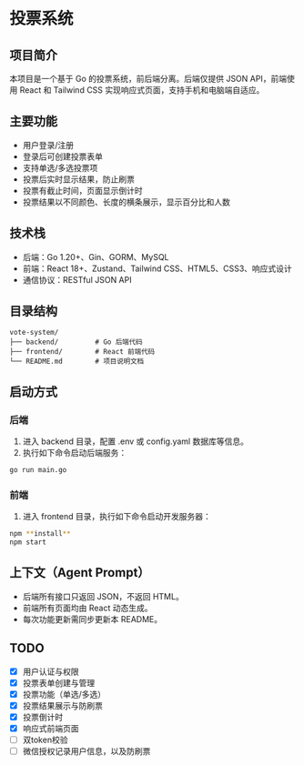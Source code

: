 # 投票系统

## 项目简介

本项目是一个基于 Go 的投票系统，前后端分离。后端仅提供 JSON API，前端使用 React 和 Tailwind CSS 实现响应式页面，支持手机和电脑端自适应。

## 主要功能

- 用户登录/注册
- 登录后可创建投票表单
- 支持单选/多选投票项
- 投票后实时显示结果，防止刷票
- 投票有截止时间，页面显示倒计时
- 投票结果以不同颜色、长度的横条展示，显示百分比和人数

## 技术栈

- 后端：Go 1.20+、Gin、GORM、MySQL
- 前端：React 18+、Zustand、Tailwind CSS、HTML5、CSS3、响应式设计
- 通信协议：RESTful JSON API

## 目录结构

```plaintext
vote-system/
├── backend/         # Go 后端代码
├── frontend/        # React 前端代码
└── README.md        # 项目说明文档
```

## 启动方式

### 后端

1. 进入 backend 目录，配置 .env 或 config.yaml 数据库等信息。
2. 执行如下命令启动后端服务：

```bash
go run main.go
```

### 前端

1. 进入 frontend 目录，执行如下命令启动开发服务器：

```bash
npm **install**
npm start
```

## 上下文（Agent Prompt）

- 后端所有接口只返回 JSON，不返回 HTML。
- 前端所有页面均由 React 动态生成。
- 每次功能更新需同步更新本 README。

## TODO

- [x] 用户认证与权限
- [x] 投票表单创建与管理
- [x] 投票功能（单选/多选）
- [x] 投票结果展示与防刷票
- [x] 投票倒计时
- [x] 响应式前端页面
- [ ] 双token校验
- [ ] 微信授权记录用户信息，以及防刷票
